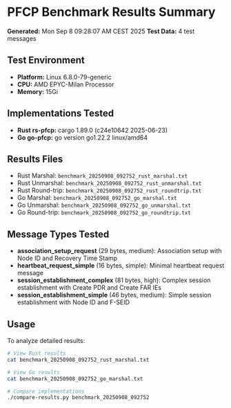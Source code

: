 # PFCP Benchmark Results Summary

**Generated:** Mon Sep  8 09:28:07 AM CEST 2025
**Test Data:** 4 test messages

## Test Environment
- **Platform:** Linux 6.8.0-79-generic
- **CPU:** AMD EPYC-Milan Processor
- **Memory:** 15Gi

## Implementations Tested
- **Rust rs-pfcp:** cargo 1.89.0 (c24e10642 2025-06-23)
- **Go go-pfcp:** go version go1.22.2 linux/amd64

## Results Files
- Rust Marshal: `benchmark_20250908_092752_rust_marshal.txt`
- Rust Unmarshal: `benchmark_20250908_092752_rust_unmarshal.txt`  
- Rust Round-trip: `benchmark_20250908_092752_rust_roundtrip.txt`
- Go Marshal: `benchmark_20250908_092752_go_marshal.txt`
- Go Unmarshal: `benchmark_20250908_092752_go_unmarshal.txt`
- Go Round-trip: `benchmark_20250908_092752_go_roundtrip.txt`

## Message Types Tested
- **association_setup_request** (29 bytes, medium): Association setup with Node ID and Recovery Time Stamp
- **heartbeat_request_simple** (16 bytes, simple): Minimal heartbeat request message
- **session_establishment_complex** (81 bytes, high): Complex session establishment with Create PDR and Create FAR IEs
- **session_establishment_simple** (46 bytes, medium): Simple session establishment with Node ID and F-SEID

## Usage
To analyze detailed results:
```bash
# View Rust results
cat benchmark_20250908_092752_rust_marshal.txt

# View Go results  
cat benchmark_20250908_092752_go_marshal.txt

# Compare implementations
./compare-results.py benchmark_20250908_092752
```
